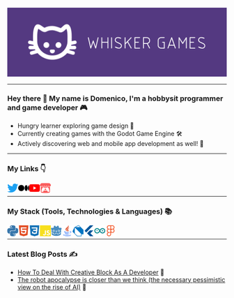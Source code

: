 ![Header](/images/Banner3.png)

---

### Hey there 👋 My name is Domenico, I'm a hobbysit programmer and game developer 🎮

- Hungry learner exploring game design 📖
- Currently creating games with the Godot Game Engine 🛠️
- Actively discovering web and mobile app development as well! 📱

---

### My Links 👇
<a href="https://twitter.com/Whisker_Games_"> <img align="left" src="images/twitter.svg" alt="Twitter" width="25px"> </a>
<a href="https://medium.com/@domenicolabaki"> <img align="left" src="images/medium.svg" alt="Medium" width="25px"> </a>
<a href="https://www.youtube.com/channel/UC0Kb2bI70iaPujpSFz8SOQw"> <img align="left" src="images/youtube.svg" alt="YouTube" width="25px"> </a>
<a href="https://domenico-labaki.itch.io/"> <img align="left" src="images/itchdotio.svg" alt="Itch" width="25px"> </a>
<br>

---

### My Stack (Tools, Technologies & Languages) 📚
<img align="left" src="images/python.svg" alt="Python" width="25px">
<img align="left" src="images/html5.svg" alt="HTML" width="25px">
<img align="left" src="images/css3.svg" alt="CSS" width="25px">
<img align="left" src="images/javascript.svg" alt="JavaScript" width="25px">
<img align="left" src="images/godotengine.svg" alt="Godot Engine" width="25px">
<img align="left" src="images/java.svg" alt="Java" width="25px">
<img align="left" src="images/dart.svg" alt="Dart" width="25px">
<img align="left" src="images/flutter.svg" alt="Flutter" width="25px">
<img align="left" src="images/arduino.svg" alt="Arduino" width="25px">
<img align="left" src="images/figma.svg" alt="Figma" width="25px">
<br>

---

### Latest Blog Posts ✍️
- [How To Deal With Creative Block As A Developer](https://hashnode.com/post/how-to-deal-with-creative-block-as-a-developer-ckyyy6cqy030r8es1d2nf8ah0) 🧠
- [The robot apocalypse is closer than we think (the necessary pessimistic view on the rise of AI)](https://medium.com/@domenicolabaki/the-robot-apocalypse-is-closer-than-we-think-f90cfd5e6c39) 🤖
